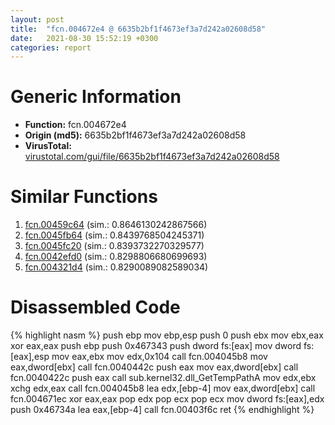 ```yaml
---
layout: post
title:  "fcn.004672e4 @ 6635b2bf1f4673ef3a7d242a02608d58"
date:   2021-08-30 15:52:19 +0300
categories: report
---
```


# Generic Information
- **Function:** fcn.004672e4
- **Origin (md5):** 6635b2bf1f4673ef3a7d242a02608d58
- **VirusTotal:** [virustotal.com/gui/file/6635b2bf1f4673ef3a7d242a02608d58][virustotal_ref]



# Similar Functions

1. [fcn.00459c64][similar_1_ref] (sim.: 0.8646130242867566)
2. [fcn.0045fb64][similar_2_ref] (sim.: 0.8439768504245371)
3. [fcn.0045fc20][similar_3_ref] (sim.: 0.8393732270329577)
4. [fcn.0042efd0][similar_4_ref] (sim.: 0.8298806680699693)
5. [fcn.004321d4][similar_5_ref] (sim.: 0.8290089082589034)


# Disassembled Code

{% highlight nasm %}
push ebp
mov ebp,esp
push 0
push ebx
mov ebx,eax
xor eax,eax
push ebp
push 0x467343
push dword fs:[eax]
mov dword fs:[eax],esp
mov eax,ebx
mov edx,0x104
call fcn.004045b8
mov eax,dword[ebx]
call fcn.0040442c
push eax
mov eax,dword[ebx]
call fcn.0040422c
push eax
call sub.kernel32.dll_GetTempPathA
mov edx,ebx
xchg edx,eax
call fcn.004045b8
lea edx,[ebp-4]
mov eax,dword[ebx]
call fcn.004671ec
xor eax,eax
pop edx
pop ecx
pop ecx
mov dword fs:[eax],edx
push 0x46734a
lea eax,[ebp-4]
call fcn.00403f6c
ret 
{% endhighlight %}


[similar_1_ref]: /report/fcn.00459c64@8aa4eec8eb0ac35fe10d9e0394d3dbe4
[similar_2_ref]: /report/fcn.0045fb64@8aa4eec8eb0ac35fe10d9e0394d3dbe4
[similar_3_ref]: /report/fcn.0045fc20@8aa4eec8eb0ac35fe10d9e0394d3dbe4
[similar_4_ref]: /report/fcn.0042efd0@8aa4eec8eb0ac35fe10d9e0394d3dbe4
[similar_5_ref]: /report/fcn.004321d4@2ba145d6678d721baeb8d825fab7c600
[virustotal_ref]: https://www.virustotal.com/gui/file/6635b2bf1f4673ef3a7d242a02608d58